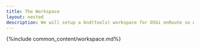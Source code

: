 ```yaml
---
title: The Workspace
layout: nested
description: We will setup a bnd(tools) workspace for OSGi enRoute so we can build an application in the next section.
---
```


{%include common_content/workspace.md%}